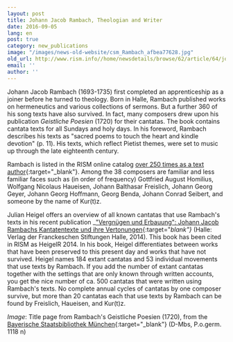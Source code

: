 ```yaml
---
layout: post
title: Johann Jacob Rambach, Theologian and Writer
date: 2016-09-05
lang: en
post: true
category: new_publications
image: "/images/news-old-website/csm_Rambach_afbea77628.jpg"
old_url: http://www.rism.info//home/newsdetails/browse/62/article/64/johann-jacob-rambach-theologian-and-writer.html
email: ''
author: ''
---
```



Johann Jacob Rambach (1693-1735) first completed an apprenticeship as a joiner before he turned to theology. Born in Halle, Rambach published works on hermeneutics and various collections of sermons. But a further 360 of his song texts have also survived. In fact, many composers drew upon his publication _Geistliche Poesien_ (1720) for their cantatas. The book contains cantata texts for all Sundays and holy days. In his foreword, Rambach describes his texts as "sacred poems to touch the heart and kindle devotion" (p. 11). His texts, which reflect Pietist themes, were set to music up through the late eighteenth century.

Rambach is listed in the RISM online catalog [over 250 times as a text author](https://opac.rism.info/search?View=rism&q=119091852&Language=en){:target="_blank"}. Among the 38 composers are familiar and less familiar faces such as (in order of frequency) Gottfried August Homilius, Wolfgang Nicolaus Haueisen, Johann Balthasar Freislich, Johann Georg Geyer, Johann Georg Hoffmann, Georg Benda, Johann Conrad Seibert, and someone by the name of Kur(t)z.

Julian Heigel offers an overview of all known cantatas that use Rambach's texts in his recent publication _["Vergnügen und Erbauung": Johann Jacob Rambachs Kantatentexte und ihre Vertonungen](http://www.francke-halle.de/verlag-der-franckeschen-stiftungen/einrichtungen-e-12.html){:target="_blank"}_ (Halle: Verlag der Franckeschen Stiftungen Halle, 2014). This book has been cited in RISM as HeigelR 2014. In his book, Heigel differentiates between works that have been preserved to this present day and works that have not survived. Heigel names 184 extant cantatas and 53 individual movements that use texts by Rambach. If you add the number of extant cantatas together with the settings that are only known through written accounts, you get the nice number of ca. 500 cantatas that were written using Rambach's texts. No complete annual cycles of cantatas by one composer survive, but more than 20 cantatas each that use texts by Rambach can be found by Freislich, Haueisen, and Kur(t)z.



_Image_: Title page from Rambach's Geistliche Poesien (1720), from the [Bayerische Staatsbibliothek München](http://www.mdz-nbn-resolving.de/urn/resolver.pl?urn=urn:nbn:de:bvb:12-bsb10116678-9){:target="_blank"} (D-Mbs, P.o.germ. 1118 n)

